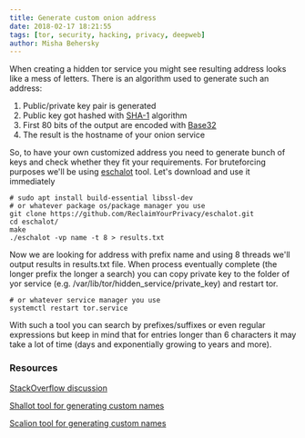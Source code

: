 ```yaml
---
title: Generate custom onion address
date: 2018-02-17 18:21:55
tags: [tor, security, hacking, privacy, deepweb]
author: Misha Behersky
---
```


<p>When creating a hidden tor service you might see resulting address looks like a mess of letters. There is an algorithm used to generate such an address:</p>

<ol>
	<li>Public/private key pair is generated</li>
	<li>Public key got hashed with <a href="https://en.wikipedia.org/wiki/SHA-1" target="_blank">SHA-1</a> algorithm</li>
	<li>First 80 bits of the output are encoded with <a href="https://en.wikipedia.org/wiki/Base32" target="_blank">Base32</a></li>
	<li>The result is the hostname of your onion service</li>
</ol>

<p>So, to have your own customized address you need to generate bunch of keys and check whether they fit your requirements. For bruteforcing purposes we&#39;ll be using&nbsp;<a href="https://github.com/ReclaimYourPrivacy/eschalot" target="_blank">eschalot</a>&nbsp;tool. Let&#39;s download and use it immediately</p>

<pre>
<code class="language-bash"># sudo apt install build-essential libssl-dev
# or whatever package os/package manager you use
git clone https://github.com/ReclaimYourPrivacy/eschalot.git
cd eschalot/
make
./eschalot -vp name -t 8 &gt; results.txt</code></pre>

<p>Now we are looking for address with prefix <span class="inline-code">name</span> and using 8 threads we&#39;ll output results in <span class="inline-code">results.txt</span> file. When process eventually complete (the longer prefix the longer a search) you can copy private key to the folder of yor service (e.g. <span class="inline-code">/var/lib/tor/hidden_service/private_key</span>) and restart tor.</p>

<pre>
<code class="language-bash"># or whatever service manager you use
systemctl restart tor.service</code></pre>

<p>With such a tool you can search by prefixes/suffixes or even regular expressions but keep in mind that for entries longer than 6 characters it may take a lot of time (days and exponentially growing to years and more).</p>

<h3>Resources</h3>

<p><a href="https://security.stackexchange.com/questions/29772/how-do-you-get-a-specific-onion-address-for-your-hidden-service" target="_blank">StackOverflow discussion</a></p>

<p><a href="https://github.com/katmagic/Shallot" target="_blank">Shallot tool for generating&nbsp;custom names</a></p>

<p><a href="https://github.com/lachesis/scallion" target="_blank">Scalion tool for generating custom names</a></p>